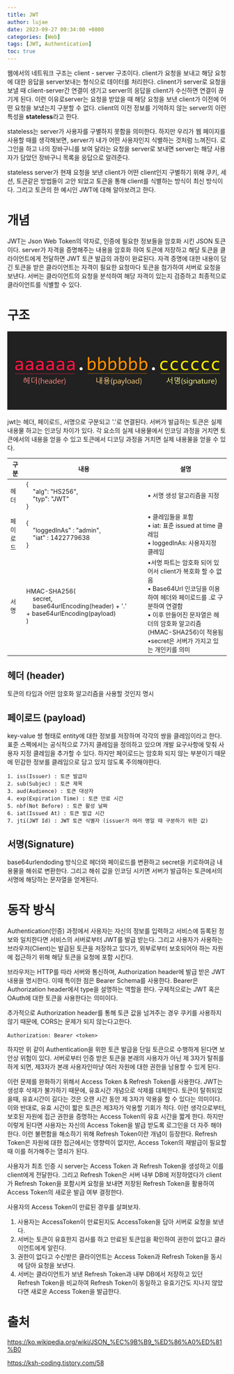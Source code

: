 ```yaml
---
title: JWT
author: lujae
date: 2023-09-27 00:34:00 +0800
categories: [Web]
tags: [JWT, Authentication]
toc: true
---
```


웹에서의 네트워크 구조는 client - server 구조이다. client가 요청을 보내고 해당 요청에 대한 응답을 server보내는 형식으로 데이터를 처리한다. clinent가 server로 요청을 보낼 때 client-server간 연결이 생기고 server의 응답을 client가 수신하면 연결이 끊기게 된다. 이런 이유로server는 요청을 받았을 때 해당 요청을 보낸 client가 이전에 어떤 요청을 보냈는지 구분할 수 없다. client의 이전 정보를 기억하지 않는 server의 이런 특성을 **stateless**라고 한다.

stateless는 server가 사용자를 구별하지 못함을 의미한다. 하지만 우리가 웹 페이지를 사용할 때를 생각해보면, server가 내가 어떤 사용자인지 식별하는 것처럼 느껴진다. 로그인을 하고 나의 장바구니를 보여 달라는 요청을 server로 보내면 server는 해당 사용자가 담았던 장바구니 목록을 응답으로 알려준다.

stateless server가 현재 요청을 보낸 client가 어떤 client인지 구별하기 위해 쿠키, 세션, 토큰같은 방법들이 고안 되었고 토큰을 통해 client를 식별하는 방식이 최신 방식이다. 그리고 토큰의 한 예시인 JWT에 대해 알아보려고 한다.

# 개념

JWT는 Json Web Token의 약자로, 인증에 필요한 정보들을 암호화 시킨 JSON 토큰이다. server가 자격을 증명해주는 내용을 암호화 하여 토큰에 저장하고 해당 토큰을 클라이언트에게 전달하면 JWT 토큰 발급의 과정이 완료된다. 자격 증명에 대한 내용이 담긴 토큰을 받은 클라이언트는 자격이 필요한 요청마다 토큰을 첨가하여 서버로 요청을 보낸다. 서버는 클라이언트의 요청을 분석하여 해당 자격이 있는지 검증하고 최종적으로 클라이언트를 식별할 수 있다.

# 구조

![jwt](./image/jwt/jwt_structure.png)

jwt는 헤더, 페이로드, 서명으로 구분되고 '.'로 연결된다. 서버가 발급하는 토큰은 실제 내용물 하고는 인코딩 차이가 있다. 각 요소의 실제 내용물에서 인코딩 과정을 거치면 토큰에서의 내용을 얻을 수 있고 토큰에서 디코딩 과정을 거치면 실제 내용물을 얻을 수 있다.

| 구분     | 내용                                                                                                       | 설명                                                                                                                                                                                                                                                            |
| -------- | ---------------------------------------------------------------------------------------------------------- | --------------------------------------------------------------------------------------------------------------------------------------------------------------------------------------------------------------------------------------------------------------- |
| 헤더     | {<br />    "alg": "HS256",<br />    "typ": "JWT"<br />}                                                    | • 서명 생성 알고리즘을 지정                                                                                                                                                                                                                                     |
| 페이로드 | {<br />    "loggedInAs" : "admin",<br />    "iat" : 1422779638<br />}                                      | • 클레임들을 포함<br />• iat: 표준 issued at time 클레임<br />• loggedInAs: 사용자지정 클레임                                                                                                                                                                   |
| 서명     | HMAC-SHA256(<br />    secret,<br />    base64urlEncoding(header) + '.' + base64urlEncoding(payload)<br />) | •서명 파트는 암호화 되어 있어서 client가 복호화 할 수 없음<br />• Base64Url 인코딩을 이용하여 헤더와 페이로드를 .로 구분하여 연결함<br />• 이후 만들어진 문자열은 헤더의 암호화 알고리즘(HMAC-SHA256)이 적용됨 <br />•secret은 서버가 가지고 있는 개인키를 의미 |

## 헤더 (header)

토큰의 타입과 어떤 암호화 알고리즘을 사용할 것인지 명시

## 페이로드 (payload)

key-value 쌍 형태로 entity에 대한 정보를 저장하며 각각의 쌍을 클레임이라고 한다. 표준 스펙에서는 공식적으로 7가지 클레임을 정의하고 있으며 개발 요구사항에 맞춰 사용자 지정 클레임을 추가할 수 있다. 하지만 페이로드는 암호화 되지 않는 부분이기 때문에 민감한 정보를 클레임으로 담고 있지 않도록 주의해야한다.

```
1. iss(Issuer) : 토큰 발급자
2. sub(Subjec) : 토큰 제목
3. aud(Audience) : 토큰 대상자
4. exp(Expiration Time) : 토큰 만료 시간
5. nbf(Not Before) : 토큰 활성 날짜
6. iat(Issued At) : 토큰 발급 시간
7. jti(JWT Id) : JWT 토큰 식별자 (issuer가 여러 명일 때 구분하기 위한 값)
```

## 서명(Signature)

base64urlendoding 방식으로 헤더와 페이로드를 변환하고 secret을 키로하여금 내용물을 해쉬로 변환한다. 그리고 해쉬 값을 인코딩 시키면 서버가 발급하는 토큰에서의 서명에 해당하는 문자열을 얻게된다.

# 동작 방식

Authentication(인증) 과정에서 사용자는 자신의 정보를 입력하고 서비스에 등록된 정보와 일치한다면 서비스의 서버로부터 JWT를 발급 받는다. 그리고 사용자가 사용하는 브라우저(Client)는 발급된 토큰을 저장하고 있다가, 외부로부터 보호되어야 하는 자원에 접근하기 위해 해당 토큰을 요청에 포함 시킨다.

브라우저는 HTTP를 따라 서버와 통신하며, Authorization header에 발급 받은 JWT 내용을 명시한다. 이때 특이한 점은 Bearer Schema를 사용한다. Bearer은 Authorization header에서 type을 설명하는 역할을 한다. 구체적으로는 JWT 혹은 OAuth에 대한 토큰을 사용한다는 의미이다.

추가적으로 Authorization header를 통해 토큰 값을 넘겨주는 경우 쿠키를 사용하지 않기 때문에, CORS는 문제가 되지 않는다고한다.

```
Authorization: Bearer <token>
```

하지만 위 같이 Authentication을 위한 토큰 발급을 단일 토큰으로 수행하게 된다면 보안상 위험이 있다. 서버로부터 인증 받은 토큰을 본래의 사용자가 아닌 제 3자가 탈취를 하게 되면, 제3자가 본래 사용자인마냥 여러 자원에 대한 권한을 남용할 수 있게 된다.

이런 문제를 완화하기 위해서 Access Token & Refresh Token를 사용한다. JWT는 생성후 삭제가 불가하기 때문에, 유효시간 개념으로 삭제를 대체한다. 토큰이 탈취되었을때, 유효시간이 길다는 것은 오랜 시간 동안 제 3자가 악용을 할 수 있다는 의미이다. 이와 반대로, 유효 시간이 짧은 토큰은 제3자가 악용할 기회가 적다. 이런 생각으로부터, 보호된 자원에 접근 권한을 증명하는 Access Token의 유효 시간을 짧게 한다. 하지만 이렇게 된다면 사용자는 자신의 Access Token을 발급 받도록 로그인을 더 자주 해야한다. 이런 불편함을 해소하기 위해 Refresh Token이란 개념이 등장한다. Refresh Token은 자원에 대한 접근에서는 영향력이 없지만, Access Token의 재발급이 필요할 때 이를 허가해주는 열쇠가 된다.

사용자가 최초 인증 시 server는 Access Token 과 Refresh Token을 생성하고 이를 client에게 전달한다. 그리고 Refresh Token은 서버 내부 DB에 저장하였다가 client가 Refresh Token을 포함시켜 요청을 보내면 저장된 Refresh Token을 활용하여 Access Token의 새로운 발급 여부 결정한다.

사용자의 Access Token이 만료된 경우를 살펴보자.

1. 사용자는 AccessToken이 만료된지도 AccessToken을 담아 서버로 요청을 보낸다.
2. 서버는 토큰이 유효한지 검사를 하고 만료된 토큰임을 확인하여 권한이 없다고 클라이언트에게 알린다.
3. 권한이 없다고 수신받은 클라이언트는 Access Token과 Refresh Token을 동시에 담아 요청을 보낸다.
4. 서버는 클라이언트가 보낸 Refresh Token과 내부 DB에서 저장하고 있던 Refresh Token을 비교하여 Refresh Token이 동일하고 유효기간도 지나지 않았다면 새로운 Access Token을 발급한다.

# 출처

https://ko.wikipedia.org/wiki/JSON_%EC%9B%B9_%ED%86%A0%ED%81%B0

https://ksh-coding.tistory.com/58
